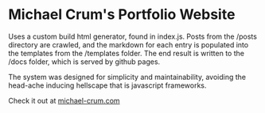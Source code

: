 # Michael Crum's Portfolio Website

Uses a custom build html generator, found in index.js. Posts from the /posts directory are crawled, 
and the markdown for each entry is populated into the templates from the /templates folder.
The end result is written to the /docs folder, which is served by github pages.

The system was designed for simplicity and maintainability, avoiding the head-ache inducing hellscape that is javascript frameworks.

Check it out at [michael-crum.com](https://michael-crum.com)
